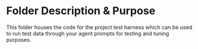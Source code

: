 # Folder Description & Purpose

This folder houses the code for the project test harness which can be used to run test data through your agent prompts for testing and tuning purposes.

